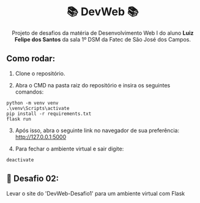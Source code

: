 <div align="center">

# 📚 DevWeb 📚

Projeto de desafios da matéria de Desenvolvimento Web I do aluno **Luiz Felipe dos Santos** da sala 1º DSM da Fatec de São José dos Campos.

</div>

## Como rodar:

1. Clone o repositório.

2. Abra o CMD na pasta raiz do repositório e insira os seguintes comandos:

```
python -m venv venv
.\venv\Scripts\activate
pip install -r requirements.txt
flask run
```

3. Após isso, abra o seguinte link no navegador de sua preferência: http://127.0.0.1:5000

4. Para fechar o ambiente virtual e sair digite:

```
deactivate
```

## 🎯 Desafio 02:

Levar o site do 'DevWeb-Desafio1' para um ambiente virtual com Flask
